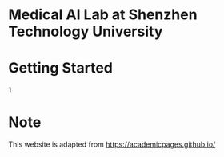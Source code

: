 # Medical AI Lab at Shenzhen Technology University





# Getting Started

1

# Note
This website is adapted from  https://academicpages.github.io/

